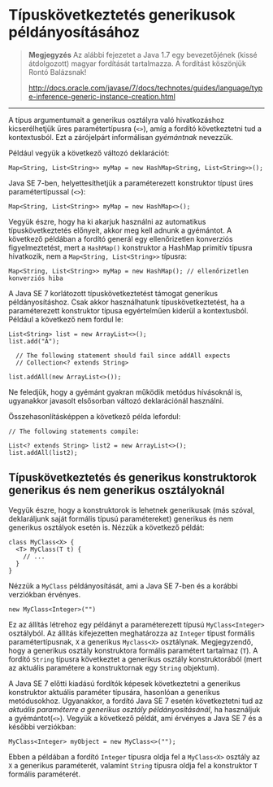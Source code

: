 # Típuskövetkeztetés generikusok példányosításához #

> **Megjegyzés** Az alábbi fejezetet a Java 1.7 egy bevezetőjének (kissé átdolgozott) magyar fordítását tartalmazza. A fordítást köszönjük Rontó Balázsnak! 
> 
> <http://docs.oracle.com/javase/7/docs/technotes/guides/language/type-inference-generic-instance-creation.html>

---

A típus argumentumait a generikus osztályra való hivatkozáshoz kicserélhetjük üres paramétertípusra (`<>`), amíg a fordító következtetni tud a kontextusból. Ezt a zárójelpárt informálisan *gyémántnak* nevezzük.

Például vegyük a következő változó deklarációt:

	Map<String, List<String>> myMap = new HashMap<String, List<String>>();

Java SE 7-ben, helyettesíthetjük a paraméterezett konstruktor típust üres paramétertípussal (`<>`):

	Map<String, List<String>> myMap = new HashMap<>();

Vegyük észre, hogy ha ki akarjuk használni az automatikus típuskövetkeztetés előnyeit, akkor meg kell adnunk a gyémántot. A következő példában a fordító generál egy ellenőrizetlen konverziós figyelmeztetést, mert a `HashMap()`  konstruktor a HashMap primitív típusra hivatkozik, nem a `Map<String, List<String>>` típusra:

	Map<String, List<String>> myMap = new HashMap(); // ellenőrizetlen konverziós hiba

A Java SE 7 korlátozott típuskövetkeztetést támogat generikus példányosításhoz. Csak akkor használhatunk típuskövetkeztetést, ha a paraméterezett konstruktor típusa egyértelműen kiderül a kontextusból. Például a következő nem fordul le:

	List<String> list = new ArrayList<>();
	list.add("A");

	  // The following statement should fail since addAll expects
	  // Collection<? extends String>

	list.addAll(new ArrayList<>());

Ne feledjük, hogy a gyémánt gyakran működik metódus hívásoknál is, ugyanakkor javasolt elsősorban változó deklarációnál használni.

Összehasonlításképpen a következő példa lefordul:

	// The following statements compile:

	List<? extends String> list2 = new ArrayList<>();
	list.addAll(list2);

## Típuskövetkeztetés és generikus konstruktorok generikus és nem generikus osztályoknál ##

Vegyük észre, hogy a konstruktorok is lehetnek generikusak (más szóval, deklaráljunk saját formális típusú paramétereket) generikus és nem generikus osztályok esetén is. Nézzük a következő példát:

	class MyClass<X> {
	  <T> MyClass(T t) {
	    // ...
	  }
	}

Nézzük a `MyClass` példányosítását, ami a Java SE 7-ben és a korábbi verziókban érvényes.

	new MyClass<Integer>("")

Ez az állítás létrehoz egy példányt a paraméterezett típusú `MyClass<Integer>` osztályból. Az állítás kifejezetten meghatározza az `Integer` típust formális paramétertípusnak, `X` a generikus `Myclass<X>` osztálynak. Megjegyzendő, hogy a generikus osztály konstruktora formális paramétert tartalmaz (`T`). A fordító `String` típusra következtet a generikus osztály konstruktorából (mert az aktuális paramétere a konstruktornak egy `String` objektum).

A Java SE 7 előtti kiadású fordítók képesek következtetni a generikus konstruktor aktuális paraméter típusára, hasonlóan a generikus metódusokhoz. Ugyanakkor, a fordító Java SE 7 esetén következtetni tud az *aktuális paraméterre a generikus osztály példányosításánál*, ha használjuk a gyémántot(`<>`). Vegyük a következő példát, ami érvényes a Java SE 7 és a későbbi verziókban:

	MyClass<Integer> myObject = new MyClass<>("");

Ebben a példában a fordító `Integer` típusra oldja fel a `MyClass<X>` osztály az `X` a generikus paraméterét, valamint `String` típusra oldja fel a konstruktor `T` formális paraméterét.

